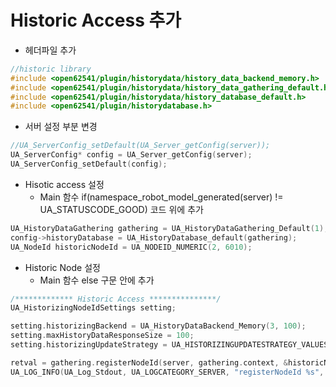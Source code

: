 # Historic Access 추가

- 헤더파일 추가
```c
//historic library
#include <open62541/plugin/historydata/history_data_backend_memory.h>
#include <open62541/plugin/historydata/history_data_gathering_default.h>
#include <open62541/plugin/historydata/history_database_default.h>
#include <open62541/plugin/historydatabase.h>
```

- 서버 설정 부분 변경
```c
//UA_ServerConfig_setDefault(UA_Server_getConfig(server));
UA_ServerConfig* config = UA_Server_getConfig(server);
UA_ServerConfig_setDefault(config);
```

- Hisotic access 설정
    - Main 함수 if(namespace_robot_model_generated(server) != UA_STATUSCODE_GOOD) 코드 위에 추가
```c
UA_HistoryDataGathering gathering = UA_HistoryDataGathering_Default(1);
config->historyDatabase = UA_HistoryDatabase_default(gathering);
UA_NodeId historicNodeId = UA_NODEID_NUMERIC(2, 6010);
```
- Historic Node 설정
    - Main 함수 else 구문 안에 추가
```c
/************* Historic Access ***************/
UA_HistorizingNodeIdSettings setting;

setting.historizingBackend = UA_HistoryDataBackend_Memory(3, 100);
setting.maxHistoryDataResponseSize = 100;
setting.historizingUpdateStrategy = UA_HISTORIZINGUPDATESTRATEGY_VALUESET;

retval = gathering.registerNodeId(server, gathering.context, &historicNodeId, setting);
UA_LOG_INFO(UA_Log_Stdout, UA_LOGCATEGORY_SERVER, "registerNodeId %s", UA_StatusCode_name(retval));
```